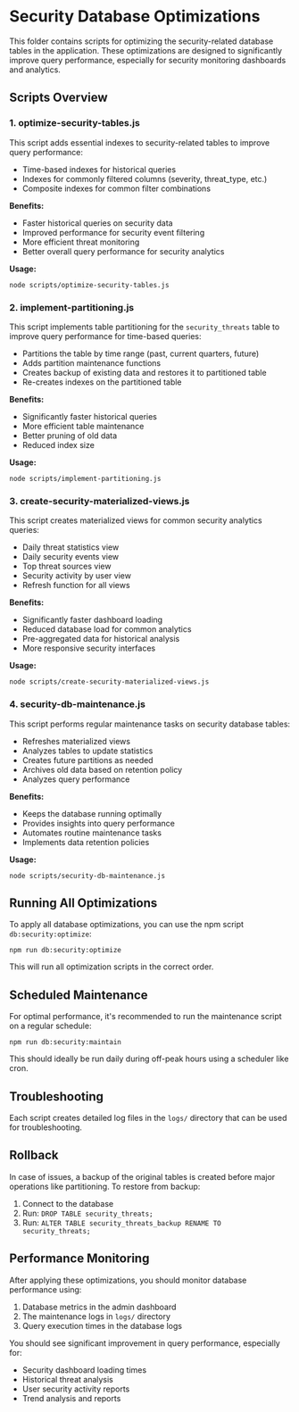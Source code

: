 # Security Database Optimizations

This folder contains scripts for optimizing the security-related database tables in the application. These optimizations are designed to significantly improve query performance, especially for security monitoring dashboards and analytics.

## Scripts Overview

### 1. optimize-security-tables.js

This script adds essential indexes to security-related tables to improve query performance:

- Time-based indexes for historical queries
- Indexes for commonly filtered columns (severity, threat_type, etc.)
- Composite indexes for common filter combinations

**Benefits:**
- Faster historical queries on security data
- Improved performance for security event filtering
- More efficient threat monitoring
- Better overall query performance for security analytics

**Usage:**
```
node scripts/optimize-security-tables.js
```

### 2. implement-partitioning.js

This script implements table partitioning for the `security_threats` table to improve query performance for time-based queries:

- Partitions the table by time range (past, current quarters, future)
- Adds partition maintenance functions
- Creates backup of existing data and restores it to partitioned table
- Re-creates indexes on the partitioned table

**Benefits:**
- Significantly faster historical queries
- More efficient table maintenance
- Better pruning of old data
- Reduced index size

**Usage:**
```
node scripts/implement-partitioning.js
```

### 3. create-security-materialized-views.js

This script creates materialized views for common security analytics queries:

- Daily threat statistics view
- Daily security events view
- Top threat sources view
- Security activity by user view
- Refresh function for all views

**Benefits:**
- Significantly faster dashboard loading
- Reduced database load for common analytics
- Pre-aggregated data for historical analysis
- More responsive security interfaces

**Usage:**
```
node scripts/create-security-materialized-views.js
```

### 4. security-db-maintenance.js

This script performs regular maintenance tasks on security database tables:

- Refreshes materialized views
- Analyzes tables to update statistics
- Creates future partitions as needed
- Archives old data based on retention policy
- Analyzes query performance

**Benefits:**
- Keeps the database running optimally
- Provides insights into query performance
- Automates routine maintenance tasks
- Implements data retention policies

**Usage:**
```
node scripts/security-db-maintenance.js
```

## Running All Optimizations

To apply all database optimizations, you can use the npm script `db:security:optimize`:

```
npm run db:security:optimize
```

This will run all optimization scripts in the correct order.

## Scheduled Maintenance

For optimal performance, it's recommended to run the maintenance script on a regular schedule:

```
npm run db:security:maintain
```

This should ideally be run daily during off-peak hours using a scheduler like cron.

## Troubleshooting

Each script creates detailed log files in the `logs/` directory that can be used for troubleshooting.

## Rollback

In case of issues, a backup of the original tables is created before major operations like partitioning. To restore from backup:

1. Connect to the database
2. Run: `DROP TABLE security_threats;`
3. Run: `ALTER TABLE security_threats_backup RENAME TO security_threats;`

## Performance Monitoring

After applying these optimizations, you should monitor database performance using:

1. Database metrics in the admin dashboard
2. The maintenance logs in `logs/` directory
3. Query execution times in the database logs

You should see significant improvement in query performance, especially for:
- Security dashboard loading times
- Historical threat analysis
- User security activity reports
- Trend analysis and reports
